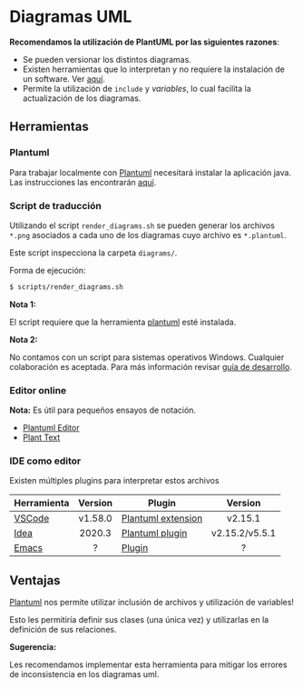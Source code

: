# Diagramas UML

**Recomendamos la utilización de PlantUML por las siguientes razones**:

- Se pueden versionar los distintos diagramas.
- Existen herramientas que lo interpretan y no requiere la instalación de un software. Ver [aquí](#editor-online).
- Permite la utilización de `include` y *variables*, lo cual facilita la actualización de los diagramas.

## Herramientas

### Plantuml

Para trabajar localmente con [Plantuml](https://plantuml.com/) necesitará instalar la aplicación java. Las instrucciones
las encontrarán [aquí](https://plantuml.com/starting).

### Script de traducción

Utilizando el script `render_diagrams.sh` se pueden generar los archivos `*.png` asociados a cada uno de los diagramas
cuyo archivo es `*.plantuml`.

Este script inspecciona la carpeta `diagrams/`.

Forma de ejecución:

```bash
$ scripts/render_diagrams.sh 
```

**Nota 1:**

El script requiere que la herramienta [plantuml](#plantuml) esté instalada.

**Nota 2:**

No contamos con un script para sistemas operativos Windows. Cualquier colaboración es aceptada. Para más información
revisar [guía de desarrollo](../docs/Desarrollo.md).

### Editor online

**Nota:**
Es útil para pequeños ensayos de notación.

- [Plantuml Editor](https://plantuml-editor.kkeisuke.com/)
- [Plant Text](https://www.planttext.com/)

### IDE como editor

Existen múltiples plugins para interpretar estos archivos

| Herramienta               | Version | Plugin                                   | Version        |
|---------------------------|:-------:|------------------------------------------|:--------------:|
| [VSCode][external_vscode] | v1.58.0 | [Plantuml extension][external_pplantuml] | v2.15.1        |
| [Idea][external_idea]     | 2020.3  | [Plantuml plugin][external_iplantuml]    | v2.15.2/v5.5.1 |
| [Emacs][external_emacs]   | ?       | [Plugin][external_emacs_plugin]          | ?              |

## Ventajas

[Plantuml](https://plantuml.com/) nos permite utilizar inclusión de archivos y utilización de variables!

Esto les permitiría definir sus clases (una única vez) y utilizarlas en la definición de sus relaciones.

**Sugerencia:**

Les recomendamos implementar esta herramienta para mitigar los errores de inconsistencia en los diagramas uml.

[external_vscode]: https://code.visualstudio.com/Download

[external_idea]: https://www.jetbrains.com/idea/

[external_emacs]: https://www.gnu.org/software/emacs/

[external_iplantuml]: https://plugins.jetbrains.com/plugin/7017-plantuml-integration

[external_pplantuml]: https://marketplace.visualstudio.com/items?itemName=jebbs.plantuml

[external_emacs_plugin]: https://plantuml.com/emacs
